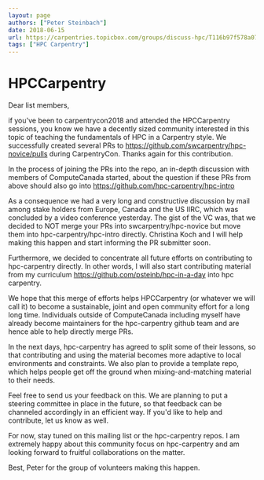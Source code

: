 ```yaml
---
layout: page
authors: ["Peter Steinbach"]
date: 2018-06-15
url: https://carpentries.topicbox.com/groups/discuss-hpc/T116b97f578a0771b/hpccarpentry
tags: ["HPC Carpentry"]
---
```


# HPCCarpentry

Dear list members,

if you've been to carpentrycon2018 and attended the HPCCarpentry sessions, you
know we have a decently sized community interested in this topic of teaching
the fundamentals of HPC in a Carpentry style. We successfully created several
PRs to https://github.com/swcarpentry/hpc-novice/pulls during CarpentryCon.
Thanks again for this contribution.

In the process of joining the PRs into the repo, an in-depth discussion with
members of ComputeCanada started, about the question if these PRs from above
should also go into https://github.com/hpc-carpentry/hpc-intro

As a consequence we had a very long and constructive discussion by mail among
stake holders from Europe, Canada and the US IIRC, which was concluded by a
video conference yesterday. The gist of the VC was, that we decided to NOT
merge your PRs into swcarpentry/hpc-novice but move them into
hpc-carpentry/hpc-intro directly. Christina Koch and I will help making this
happen and start informing the PR submitter soon.

Furthermore, we decided to concentrate all future efforts on contributing to
hpc-carpentry directly. In other words, I will also start contributing material
from my curriculum https://github.com/psteinb/hpc-in-a-day into hpc carpentry.

We hope that this merge of efforts helps HPCCarpentry (or whatever we will call
it) to become a sustainable, joint and open community effort for a long long
time. Individuals outside of ComputeCanada including myself have already become
maintainers for the hpc-carpentry github team and are hence able to help
directly merge PRs.

In the next days, hpc-carpentry has agreed to split some of their lessons, so
that contributing and using the material becomes more adaptive to local
environments and constraints. We also plan to provide a template repo, which
helps people get off the ground when mixing-and-matching material to their
needs.

Feel free to send us your feedback on this. We are planning to put a steering
committee in place in the future, so that feedback can be channeled accordingly
in an efficient way. If you'd like to help and contribute, let us know as well.

For now, stay tuned on this mailing list or the hpc-carpentry repos. I am
extremely happy about this community focus on hpc-carpentry and am looking
forward to fruitful collaborations on the matter.

Best, Peter for the group of volunteers making this happen.
